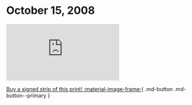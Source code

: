 # October 15, 2008

![](https://www.achewood.com/comic.php?date=10152008)

[Buy a signed strip of this print! :material-image-frame:](https://achewood-holiday-pop-up.myshopify.com/products/strip#10152008){ .md-button .md-button--primary }
